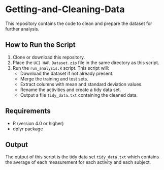 # Getting-and-Cleaning-Data

This repository contains the code to clean and prepare the dataset for further analysis.

## How to Run the Script

1. Clone or download this repository.
2. Place the `UCI HAR Dataset.zip` file in the same directory as this script.
3. Run the `run_analysis.R` script. This script will:
   - Download the dataset if not already present.
   - Merge the training and test sets.
   - Extract columns with mean and standard deviation values.
   - Rename the activities and create a tidy data set.
   - Output a file `tidy_data.txt` containing the cleaned data.

## Requirements
- R (version 4.0 or higher)
- dplyr package

## Output
The output of this script is the tidy data set `tidy_data.txt` which contains the average of each measurement for each activity and each subject.
